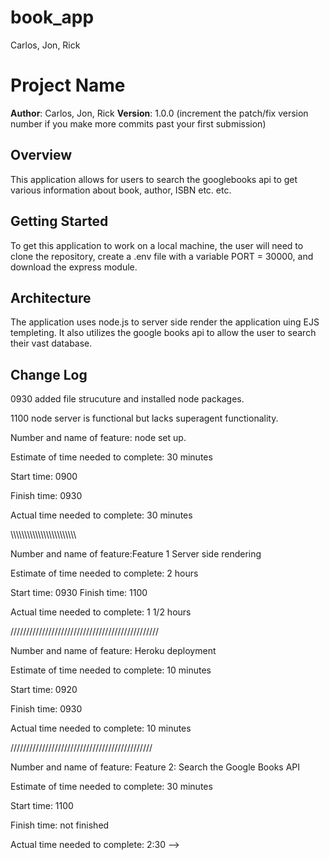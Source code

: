 # book_app
Carlos, Jon, Rick
# Project Name

**Author**: Carlos, Jon, Rick
**Version**: 1.0.0 (increment the patch/fix version number if you make more commits past your first submission)

## Overview
This application allows for users to search the googlebooks api to get various information about book, author, ISBN etc. etc.

## Getting Started
To get this application to work on a local machine, the user will need to clone the repository, create a .env file with a variable PORT = 30000, and download the express module.


## Architecture
The application uses node.js to server side render the application uing EJS templeting. It also utilizes the google books api to allow the user to search their vast database.


## Change Log
0930 added file strucuture and installed node packages.


1100 node server is functional but lacks superagent functionality.
<!-- Use this area to document the iterative changes made to your application as each feature is successfully implemented. Use time stamps. Here's an examples:

01-01-2001 4:59pm - Application now has a fully-functional express server, with GET and POST routes for the book resource.

## Credits and Collaborations
<!-- Give credit (and a link) to other people or resources that helped you build this application. -->


Number and name of feature: node set up.

Estimate of time needed to complete: 30 minutes

Start time: 0900

Finish time: 0930

Actual time needed to complete: 30 minutes


\\\\\\\\\\\\\\\\\\\\\\\\\\\\\\\\\\\\\\\\\\\\\\\\


Number and name of feature:Feature 1 Server side rendering

Estimate of time needed to complete: 2 hours

Start time: 0930
Finish time: 1100

Actual time needed to complete: 1 1/2 hours


///////////////////////////////////////////////


Number and name of feature: Heroku deployment

Estimate of time needed to complete: 10 minutes

Start time: 0920

Finish time: 0930

Actual time needed to complete: 10 minutes


/////////////////////////////////////////////


Number and name of feature: Feature 2: Search the Google Books API

Estimate of time needed to complete: 30 minutes

Start time: 1100

Finish time: not finished

Actual time needed to complete: 2:30
-->